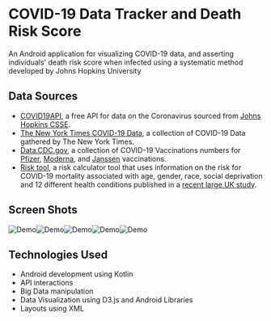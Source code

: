 # COVID-19 Data Tracker and Death Risk Score

An Android application for visualizing COVID-19 data, and asserting individuals' death risk score when infected using a systematic method developed by Johns Hopkins University

## Data Sources

* [COVID19API](https://covid19api.com/), a free API for data on the Coronavirus sourced from [Johns Hopkins CSSE](https://github.com/CSSEGISandData/COVID-19).
* [The New York Times COVID-19 Data](https://github.com/nytimes/covid-19-data), a collection of COVID-19 Data gathered by The New York Times.
* [Data.CDC.gov](https://data.cdc.gov/), a collection of COVID-19 Vaccinations numbers for [Pfizer](https://data.cdc.gov/Vaccinations/COVID-19-Vaccine-Distribution-Allocations-by-Juris/saz5-9hgg), [Moderna](https://data.cdc.gov/Vaccinations/COVID-19-Vaccine-Distribution-Allocations-by-Juris/b7pe-5nws), and [Janssen](https://data.cdc.gov/Vaccinations/COVID-19-Vaccine-Distribution-Allocations-by-Juris/w9zu-fywh) vaccinations. 
* [Risk tool](https://covid19risktools.com:8443/riskcalculator), a risk calculator tool that uses information on the risk for COVID-19 mortality associated with age, gender, race, social deprivation and 12 different health conditions published in a [recent large UK study](https://www.nature.com/articles/s41586-020-2521-4).

## Screen Shots

![Demo](img/1.png)![Demo](img/2.png)![Demo](img/3.png)![Demo](img/4.png)![Demo](img/5.png)

## Technologies Used

* Android development using Kotlin
* API interactions
* Big Data manipulation
* Data Visualization using D3.js and Android Libraries
* Layouts using XML
